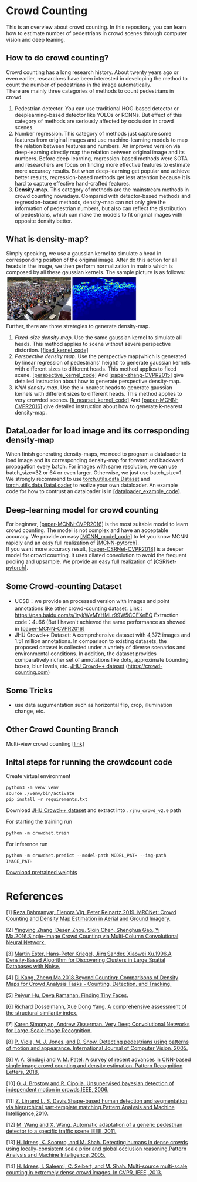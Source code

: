 # Crowd Counting

This is an overview about crowd counting. In this repository, you can learn how to estimate number of pedestrians in crowd scenes through computer vision and deep leaning.

## How to do crowd counting?
Crowd counting has a long research history. About twenty years ago or even earlier, researchers have been interested in developing the method to count the number of pedestrians in the image automatically.  
There are mainly three categories of methods to count pedestrians in crowd. 
1. Pedestrian detector. You can use traditional HOG-based detector or deeplearning-based detector like YOLOs or RCNNs. But effect of this category of methods are seriously affected by occlusion in crowd scenes. 
2. Number regression. This category of methods just capture some features from original images and use machine-learning models to map the relation between features and numbers. An improved version via deep-learning directly map the relation between original image and its numbers. Before deep-learning, regression-based methods were SOTA and researchers are focus on finding more effective features to estimate more accuracy results. But when deep-learning get popular and achieve better results, regression-based methods get less attention because it is hard to capture effective hand-crafted features. 
3. **Density-map**. This category of methods are the mainstream methods in crowd counting nowadays. Compared with detector-based methods and regression-based methods, density-map can not only give the information of pedestrian numbers, but also can reflect the distribution of pedestrians, which can make the models to fit original images with opposite density better.

## What is density-map?
Simply speaking, we use a gaussian kernel to simulate a head in corresponding position of the original image. After do this action for all heads in the image, we then perform normalization in matrix which is composed by all these gaussian kernels. The sample picture is as follows:  
![density-map sample](./imgs/density-map-sample.png)  
Further, there are three strategies to generate density-map.  
1. *Fixed-size density map*. Use the same gaussian kernel to simulate all heads. This method applies to scene without severe perspective distortion. [[fixed_kernel_code]](./generate_density_map/same_gaussian_kernel.py)  
2. *Perspective density map*. Use the perspective map(which is generated by linear regression of pedestrians' height) to generate gaussian kernels with different sizes to different heads. This method applies to fixed scene. [[perspective_kernel_code]](./generate_density_map/perspective_gaussian_kernel.py) And [[paper-zhang-CVPR2015]](https://www.ee.cuhk.edu.hk/~xgwang/papers/zhangLWYcvpr15.pdf) give detailed instruction about how to generate perspective density-map.  
3. *KNN density map*. Use the k-nearest heads to generate gaussian kernels with different sizes to different heads. This method applies to very crowded scenes. [[k_nearset_kernel_code]](./generate_density_map/k_nearest_gaussian_kernel.py) And [[paper-MCNN-CVPR2016]](https://pdfs.semanticscholar.org/7ca4/bcfb186958bafb1bb9512c40a9c54721c9fc.pdf) give detailed instruction about how to generate k-nearest density-map.  

## DataLoader for load image and its corresponding density-map
When finish generating density-maps, we need to program a dataloader to load image and its corresponding density-map for forward and backward propagation every batch. For images with same resolution, we can use batch_size=32 or 64 or even larger. Otherwise, we just use batch_size=1. We strongly recommend to use [torch.utils.data.Dataset](https://pytorch.org/docs/stable/data.html#torch.utils.data.Dataset) and [torch.utils.data.DataLoader](https://pytorch.org/docs/stable/data.html#torch.utils.data.DataLoader) to realize your own dataloader. An example code for how to contrust an dataloader is in [[dataloader_example_code]](./dataloader/dataloader_example.py).

## Deep-learning model for crowd counting
For beginner, [[paper-MCNN-CVPR2016]](https://pdfs.semanticscholar.org/7ca4/bcfb186958bafb1bb9512c40a9c54721c9fc.pdf) is the most suitable model to learn crowd counting. The model is not complex and have an acceptable accuracy. We provide an easy [[MCNN_model_code]](./crowd_model/mcnn_model.py) to let you know MCNN rapidly and an easy full realization of [[MCNN-pytorch]](https://github.com/CommissarMa/MCNN-pytorch).  
If you want more accuracy result, [[paper-CSRNet-CVPR2018]](https://arxiv.org/abs/1802.10062) is a deeper model for crowd counting. It uses dilated convolution to avoid the frequent pooling and upsample. We provide an easy full realization of [[CSRNet-pytorch]](https://github.com/CommissarMa/CSRNet-pytorch).

## Some Crowd-counting Dataset
+ UCSD：we provide an processed version with images and point annotations like other crowd-counting dataset.
Link：https://pan.baidu.com/s/1rykWyMYHMLr99W5CCEXeBQ 
Extraction code：4u66 (But I haven't achieved the same performance as showed in [[paper-MCNN-CVPR2016]](https://pdfs.semanticscholar.org/7ca4/bcfb186958bafb1bb9512c40a9c54721c9fc.pdf)
+ JHU Crowd++ Dataset: A comprehensive dataset with 4,372 images and 1.51 million annotations. In comparison to existing datasets, the proposed dataset is collected under a variety of diverse scenarios and environmental conditions. In addition, the dataset provides comparatively richer set of annotations like dots, approximate bounding boxes, blur levels, etc. [JHU Crowd++ dataset](https://drive.google.com/drive/folders/1FkdvHyAom1B2aVj6_jZpZPW01sQNiI7n) (https://crowd-counting.com)

## Some Tricks
+ use data augumentation such as horizontal flip, crop, illumination change, etc.

## Other Crowd Counting Branch
Multi-view crowd counting [[link]](./multi_view_counting/多视角计数调研.md)

## Inital steps for running the crowdcount code
Create virtual environment
```shell
python3 -m venv venv
source ./venv/bin/activate
pip install -r requirements.txt
```

Download [JHU Crowd++ dataset](https://drive.google.com/drive/folders/1FkdvHyAom1B2aVj6_jZpZPW01sQNiI7n) and extract into `./jhu_crowd_v2.0` path

For starting the training run
```shell
python -m crowdnet.train
```

For inference run
```shell
python -m crowdnet.predict --model-path MODEL_PATH --img-path IMAGE_PATH
```

[Download pretrained weights](https://drive.google.com/file/d/1YFxRZOiH3g5wOTj4vXCLxBSOqJknyuPk/view?usp=sharing)

# References

[1] [Reza Bahmanyar, Elenora Vig, Peter Reinartz.2019. MRCNet: Crowd Counting and Density Map Estimation in Aerial and Ground Imagery.](https://arxiv.org/pdf/1909.12743.pdf)

[2] [Yingying Zhang, Desen Zhou, Siqin Chen, Shenghua Gao, Yi Ma.2016.Single-Image Crowd Counting via Multi-Column Convolutional Neural Network.](https://zpascal.net/cvpr2016/Zhang_Single-Image_Crowd_Counting_CVPR_2016_paper.pdf)

[3] [Martin Ester, Hans-Peter Kriegel, Jiirg Sander, Xiaowei Xu.1996.A Density-Based Algorithm for Discovering Clusters
in Large Spatial Databases with Noise.](https://www.aaai.org/Papers/KDD/1996/KDD96-037.pdf)

[4] [Di Kang, Zheng Ma.2018.Beyond Counting: Comparisons of Density Maps for Crowd
Analysis Tasks - Counting, Detection, and Tracking.](http://visal.cs.cityu.edu.hk/static/pubs/journal/tcsvt18-denscnn.pdf)

[5] [Peiyun Hu, Deva Ramanan. Finding Tiny Faces.](https://arxiv.org/abs/1612.04402)

[6] [Richard Dosselmann, Xue Dong Yang. A comprehensive assessment of the structural similarity index.](https://link.springer.com/content/pdf/10.1007\%2Fs11760-009-0144-1.pdf)

[7] [Karen Simonyan, Andrew Zisserman. Very Deep Convolutional Networks for Large-Scale Image Recognition.](https://arxiv.org/abs/1409.1556)

[8]  [P. Viola, M. J. Jones, and D. Snow. Detecting pedestrians using patterns of motion and appearance. International Journal
of Computer Vision, 2005.](http://luthuli.cs.uiuc.edu/~daf/courses/AppCV/Papers-2/t61k38u53j53134.pdf)

[9] [V. A. Sindagi and V. M. Patel. A survey of recent advances in CNN-based single image
crowd counting and density estimation. Pattern Recognition Letters, 2018.](https://arxiv.org/pdf/1707.01202.pdf)

[10] [G. J. Brostow and R. Cipolla. Unsupervised bayesian detection of independent motion in crowds.IEEE, 2006.](http://mi.eng.cam.ac.uk/~cipolla/publications/inproceedings/2006-CVPR-Brostow-motionincrowds.pdf)

[11] [Z. Lin and L. S. Davis.Shape-based human detection
and segmentation via hierarchical part-template matching.Pattern Analysis and Machine Intelligence,2010.](https://www.researchgate.net/publication/262189064_Shape-Based_Human_Detection_and_Segmentation_via_Hierarchical_Part-Template_Matching)

[12]  [M. Wang and X. Wang. Automatic adaptation of a generic
pedestrian detector to a specific traffic scene.IEEE, 2011.](http://citeseerx.ist.psu.edu/viewdoc/download?doi=10.1.1.459.3309&rep=rep1&type=pdf)

[13]  [H. Idrees, K. Soomro, and M. Shah. Detecting humans in
dense crowds using locally-consistent scale prior and global
occlusion reasoning.Pattern Analysis and Machine Intelligence, 2005.](https://www.researchgate.net/publication/273284676_Detecting_Humans_in_Dense_Crowds_Using_Locally-Consistent_Scale_Prior_and_Global_Occlusion_Reasoning)

[14]  [H. Idrees, I. Saleemi, C. Seibert, and M. Shah. Multi-source
multi-scale counting in extremely dense crowd images. In
CVPR, IEEE, 2013.](http://www.eecs.ucf.edu/~haroon/datafiles/Idrees_Counting_CVPR_2013.pdf)
